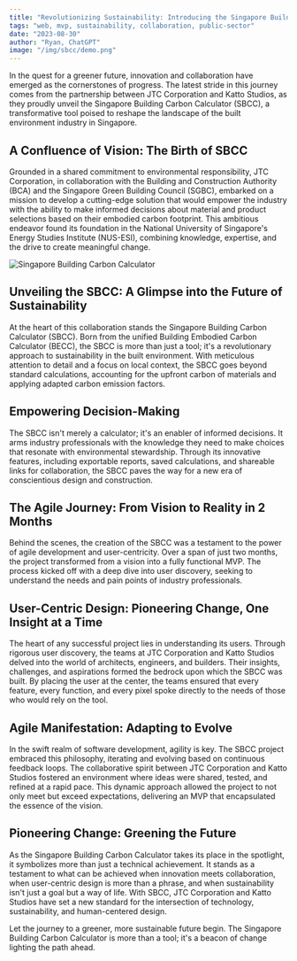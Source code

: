 ```yaml
---
title: "Revolutionizing Sustainability: Introducing the Singapore Building Carbon Calculator"
tags: "web, mvp, sustainability, collaboration, public-sector"
date: "2023-08-30"
author: "Ryan, ChatGPT"
image: "/img/sbcc/demo.png"
---
```


In the quest for a greener future, innovation and collaboration have emerged as the cornerstones of progress. The latest stride in this journey comes from the partnership between JTC Corporation and Katto Studios, as they proudly unveil the Singapore Building Carbon Calculator (SBCC), a transformative tool poised to reshape the landscape of the built environment industry in Singapore.

## A Confluence of Vision: The Birth of SBCC

Grounded in a shared commitment to environmental responsibility, JTC Corporation, in collaboration with the Building and Construction Authority (BCA) and the Singapore Green Building Council (SGBC), embarked on a mission to develop a cutting-edge solution that would empower the industry with the ability to make informed decisions about material and product selections based on their embodied carbon footprint. This ambitious endeavor found its foundation in the National University of Singapore's Energy Studies Institute (NUS-ESI), combining knowledge, expertise, and the drive to create meaningful change.

![Singapore Building Carbon Calculator](/img/sbcc/demo.png)

## Unveiling the SBCC: A Glimpse into the Future of Sustainability

At the heart of this collaboration stands the Singapore Building Carbon Calculator (SBCC). Born from the unified Building Embodied Carbon Calculator (BECC), the SBCC is more than just a tool; it's a revolutionary approach to sustainability in the built environment. With meticulous attention to detail and a focus on local context, the SBCC goes beyond standard calculations, accounting for the upfront carbon of materials and applying adapted carbon emission factors.

## Empowering Decision-Making

The SBCC isn't merely a calculator; it's an enabler of informed decisions. It arms industry professionals with the knowledge they need to make choices that resonate with environmental stewardship. Through its innovative features, including exportable reports, saved calculations, and shareable links for collaboration, the SBCC paves the way for a new era of conscientious design and construction.

## The Agile Journey: From Vision to Reality in 2 Months

Behind the scenes, the creation of the SBCC was a testament to the power of agile development and user-centricity. Over a span of just two months, the project transformed from a vision into a fully functional MVP. The process kicked off with a deep dive into user discovery, seeking to understand the needs and pain points of industry professionals.

## User-Centric Design: Pioneering Change, One Insight at a Time

The heart of any successful project lies in understanding its users. Through rigorous user discovery, the teams at JTC Corporation and Katto Studios delved into the world of architects, engineers, and builders. Their insights, challenges, and aspirations formed the bedrock upon which the SBCC was built. By placing the user at the center, the teams ensured that every feature, every function, and every pixel spoke directly to the needs of those who would rely on the tool.

## Agile Manifestation: Adapting to Evolve

In the swift realm of software development, agility is key. The SBCC project embraced this philosophy, iterating and evolving based on continuous feedback loops. The collaborative spirit between JTC Corporation and Katto Studios fostered an environment where ideas were shared, tested, and refined at a rapid pace. This dynamic approach allowed the project to not only meet but exceed expectations, delivering an MVP that encapsulated the essence of the vision.

## Pioneering Change: Greening the Future

As the Singapore Building Carbon Calculator takes its place in the spotlight, it symbolizes more than just a technical achievement. It stands as a testament to what can be achieved when innovation meets collaboration, when user-centric design is more than a phrase, and when sustainability isn't just a goal but a way of life. With SBCC, JTC Corporation and Katto Studios have set a new standard for the intersection of technology, sustainability, and human-centered design.

Let the journey to a greener, more sustainable future begin. The Singapore Building Carbon Calculator is more than a tool; it's a beacon of change lighting the path ahead.
